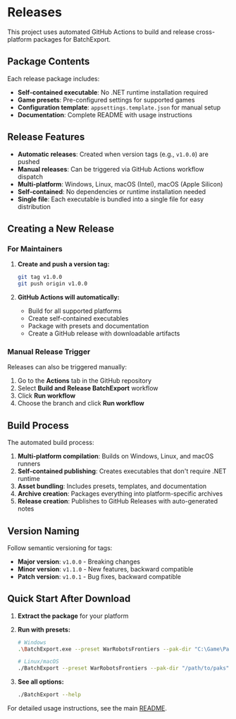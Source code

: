 # Releases

This project uses automated GitHub Actions to build and release cross-platform packages for BatchExport.

## Package Contents

Each release package includes:
- **Self-contained executable**: No .NET runtime installation required
- **Game presets**: Pre-configured settings for supported games
- **Configuration template**: `appsettings.template.json` for manual setup
- **Documentation**: Complete README with usage instructions

## Release Features

- **Automatic releases**: Created when version tags (e.g., `v1.0.0`) are pushed
- **Manual releases**: Can be triggered via GitHub Actions workflow dispatch
- **Multi-platform**: Windows, Linux, macOS (Intel), macOS (Apple Silicon)
- **Self-contained**: No dependencies or runtime installation needed
- **Single file**: Each executable is bundled into a single file for easy distribution

## Creating a New Release

### For Maintainers

1. **Create and push a version tag:**
   ```bash
   git tag v1.0.0
   git push origin v1.0.0
   ```

2. **GitHub Actions will automatically:**
   - Build for all supported platforms
   - Create self-contained executables
   - Package with presets and documentation
   - Create a GitHub release with downloadable artifacts

### Manual Release Trigger

Releases can also be triggered manually:
1. Go to the **Actions** tab in the GitHub repository
2. Select **Build and Release BatchExport** workflow
3. Click **Run workflow**
4. Choose the branch and click **Run workflow**

## Build Process

The automated build process:

1. **Multi-platform compilation**: Builds on Windows, Linux, and macOS runners
2. **Self-contained publishing**: Creates executables that don't require .NET runtime
3. **Asset bundling**: Includes presets, templates, and documentation
4. **Archive creation**: Packages everything into platform-specific archives
5. **Release creation**: Publishes to GitHub Releases with auto-generated notes

## Version Naming

Follow semantic versioning for tags:
- **Major version**: `v1.0.0` - Breaking changes
- **Minor version**: `v1.1.0` - New features, backward compatible
- **Patch version**: `v1.0.1` - Bug fixes, backward compatible

## Quick Start After Download

1. **Extract the package** for your platform
2. **Run with presets:**
   ```bash
   # Windows
   .\BatchExport.exe --preset WarRobotsFrontiers --pak-dir "C:\Game\Paks" --output "C:\Export" --mappings "C:\mappings.usmap"

   # Linux/macOS
   ./BatchExport --preset WarRobotsFrontiers --pak-dir "/path/to/paks" --output "/path/to/export" --mappings "/path/to/mappings.usmap"
   ```

3. **See all options:**
   ```bash
   ./BatchExport --help
   ```

For detailed usage instructions, see the main [README](README.md).